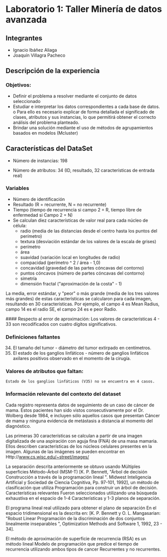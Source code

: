 # Laboratorio 1: Taller Minería de datos avanzada

## Integrantes
- Ignacio Ibáñez Aliaga
- Joaquín Villagra Pacheco

## Descripción de la experiencia
### Objetivos:
- Definir el problema a resolver mediante el conjunto de datos seleccionado
- Estudiar e interpretar los datos correspondientes a cada base de datos.
o Para ello es necesario explicar de forma detallada el significado de clases,
atributos y sus instancias, lo que permitirá obtener el correcto análisis del
problema planteado.
- Brindar una solución mediante el uso de métodos de agrupamientos basados en modelos
(Mcluster)

## Características del DataSet

- Número de instancias: 198

- Número de atributos: 34 (ID, resultado, 32 características de entrada real)

### Variables
- Número de identificación
- Resultado (R = recurrente, N = no recurrente)
- Tiempo (tiempo de recurrencia si campo 2 = R, tiempo libre de enfermedad si
Campo 2 = N)
- Se calculan diez características de valor real para cada núcleo de célula:
	- radio (media de las distancias desde el centro hasta los puntos del perímetro)
	- textura (desviación estándar de los valores de la escala de grises)
	- perímetro
	- área
	- suavidad (variación local en longitudes de radio)
	- compacidad (perímetro ^ 2 / área - 1,0)
	- concavidad (gravedad de las partes cóncavas del contorno)
	- puntos cóncavos (número de partes cóncavas del contorno)
	- simetría
	- dimensión fractal ("aproximación de la costa" - 1)

La media, error estándar, y "peor" o más grande (media de los tres valores más grandes) de estas características se calcularon para cada imagen, resultando en 30 características. Por ejemplo, el campo 4 es Mean Radius, campo 14 es el radio SE, el campo 24 es e peor Radio.

#### Respecto al error de aproximación:
Los valores de características 4 - 33 son recodificados con cuatro dígitos significativos.

### Definiciones faltantes
34) El tamaño del tumor - diámetro del tumor extirpado en centímetros.
35) El estado de los ganglios linfáticos - número de ganglios linfáticos axilares positivos observado en el momento de la cirugía.

### Valores de atributos que faltan: 
	Estado de los ganglios linfáticos (V35) no se encuentra en 4 casos.


### Información relevante del contexto del dataset
Cada registro representa datos de seguimiento de un caso de cáncer de mama. 
Estos pacientes han sido vistos consecutivamente por el Dr. Wolberg desde 1984, e incluyen sólo aquellos casos que presentan
Cáncer de mama y ninguna evidencia de metástasis a distancia al momento del diagnóstico.

Las primeras 30 características se calculan a partir de una imagen digitalizada de una
aspiración con aguja fina (FNA) de una masa mamaria. Ellos describen características de los núcleos celulares presentes en la imagen.
Algunas de las imágenes se pueden encontrar en Http://www.cs.wisc.edu/~street/images/

La separación descrita anteriormente se obtuvo usando
Múltiples superficies Método-Árbol (MSM-T) [K. P. Bennett, "Árbol de decisión
Construcción a través de la programación lineal ".
Midwest Inteligencia Artificial y Sociedad de Ciencia Cognitiva,
Pp. 97-101, 1992], un método de clasificación que utiliza
Programación para construir un árbol de decisión. Características relevantes
Fueron seleccionados utilizando una búsqueda exhaustiva en el espacio de 1-4
Características y 1-3 planos de separación.

El programa lineal real utilizado para obtener el plano de separación
En el espacio tridimensional es la descrita en: 
[K. P. Bennett y O. L. Mangasarian: "Robust Linear
Programación de la discriminación de dos conjuntos linealmente inseparables ",
Optimization Methods and Software 1, 1992, 23 - 34].

El método de aproximación de superficie de recurrencia (RSA) es un método lineal
Modelo de programación que predice el tiempo de recurrencia utilizando ambos tipos de cancer Recurrentes y no recurrentes. 

